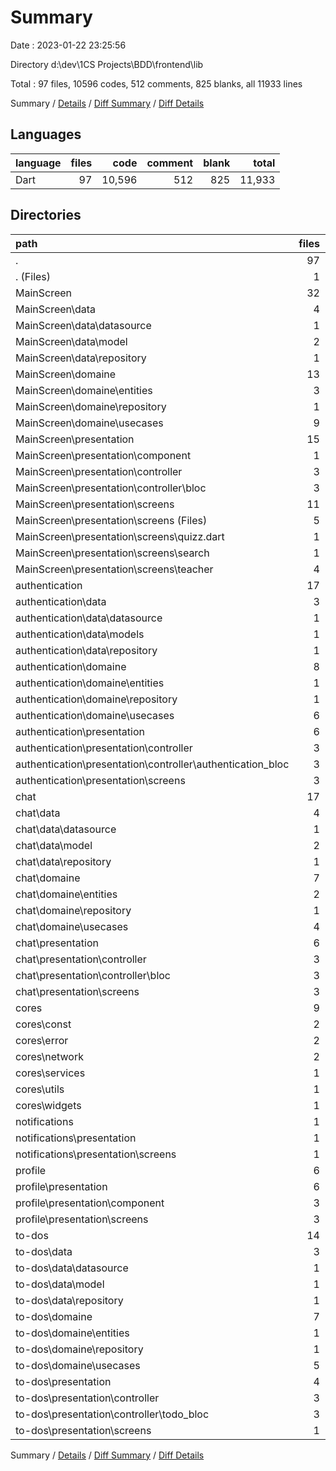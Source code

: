 # Summary

Date : 2023-01-22 23:25:56

Directory d:\\dev\\1CS Projects\\BDD\\frontend\\lib

Total : 97 files,  10596 codes, 512 comments, 825 blanks, all 11933 lines

Summary / [Details](details.md) / [Diff Summary](diff.md) / [Diff Details](diff-details.md)

## Languages
| language | files | code | comment | blank | total |
| :--- | ---: | ---: | ---: | ---: | ---: |
| Dart | 97 | 10,596 | 512 | 825 | 11,933 |

## Directories
| path | files | code | comment | blank | total |
| :--- | ---: | ---: | ---: | ---: | ---: |
| . | 97 | 10,596 | 512 | 825 | 11,933 |
| . (Files) | 1 | 34 | 0 | 5 | 39 |
| MainScreen | 32 | 5,205 | 287 | 331 | 5,823 |
| MainScreen\\data | 4 | 375 | 37 | 50 | 462 |
| MainScreen\\data\\datasource | 1 | 189 | 6 | 21 | 216 |
| MainScreen\\data\\model | 2 | 82 | 31 | 17 | 130 |
| MainScreen\\data\\repository | 1 | 104 | 0 | 12 | 116 |
| MainScreen\\domaine | 13 | 236 | 17 | 65 | 318 |
| MainScreen\\domaine\\entities | 3 | 118 | 17 | 23 | 158 |
| MainScreen\\domaine\\repository | 1 | 19 | 0 | 6 | 25 |
| MainScreen\\domaine\\usecases | 9 | 99 | 0 | 36 | 135 |
| MainScreen\\presentation | 15 | 4,594 | 233 | 216 | 5,043 |
| MainScreen\\presentation\\component | 1 | 77 | 1 | 3 | 81 |
| MainScreen\\presentation\\controller | 3 | 397 | 44 | 51 | 492 |
| MainScreen\\presentation\\controller\\bloc | 3 | 397 | 44 | 51 | 492 |
| MainScreen\\presentation\\screens | 11 | 4,120 | 188 | 162 | 4,470 |
| MainScreen\\presentation\\screens (Files) | 5 | 1,393 | 27 | 57 | 1,477 |
| MainScreen\\presentation\\screens\\quizz.dart | 1 | 446 | 45 | 10 | 501 |
| MainScreen\\presentation\\screens\\search | 1 | 313 | 17 | 15 | 345 |
| MainScreen\\presentation\\screens\\teacher | 4 | 1,968 | 99 | 80 | 2,147 |
| authentication | 17 | 1,510 | 10 | 169 | 1,689 |
| authentication\\data | 3 | 293 | 1 | 42 | 336 |
| authentication\\data\\datasource | 1 | 184 | 1 | 24 | 209 |
| authentication\\data\\models | 1 | 34 | 0 | 4 | 38 |
| authentication\\data\\repository | 1 | 75 | 0 | 14 | 89 |
| authentication\\domaine | 8 | 94 | 1 | 44 | 139 |
| authentication\\domaine\\entities | 1 | 19 | 0 | 4 | 23 |
| authentication\\domaine\\repository | 1 | 12 | 1 | 14 | 27 |
| authentication\\domaine\\usecases | 6 | 63 | 0 | 26 | 89 |
| authentication\\presentation | 6 | 1,123 | 8 | 83 | 1,214 |
| authentication\\presentation\\controller | 3 | 221 | 0 | 48 | 269 |
| authentication\\presentation\\controller\\authentication_bloc | 3 | 221 | 0 | 48 | 269 |
| authentication\\presentation\\screens | 3 | 902 | 8 | 35 | 945 |
| chat | 17 | 887 | 100 | 123 | 1,110 |
| chat\\data | 4 | 202 | 24 | 34 | 260 |
| chat\\data\\datasource | 1 | 102 | 4 | 12 | 118 |
| chat\\data\\model | 2 | 51 | 20 | 15 | 86 |
| chat\\data\\repository | 1 | 49 | 0 | 7 | 56 |
| chat\\domaine | 7 | 94 | 6 | 28 | 128 |
| chat\\domaine\\entities | 2 | 40 | 2 | 7 | 49 |
| chat\\domaine\\repository | 1 | 11 | 4 | 5 | 20 |
| chat\\domaine\\usecases | 4 | 43 | 0 | 16 | 59 |
| chat\\presentation | 6 | 591 | 70 | 61 | 722 |
| chat\\presentation\\controller | 3 | 191 | 13 | 26 | 230 |
| chat\\presentation\\controller\\bloc | 3 | 191 | 13 | 26 | 230 |
| chat\\presentation\\screens | 3 | 400 | 57 | 35 | 492 |
| cores | 9 | 203 | 14 | 41 | 258 |
| cores\\const | 2 | 10 | 0 | 1 | 11 |
| cores\\error | 2 | 22 | 1 | 15 | 38 |
| cores\\network | 2 | 33 | 0 | 10 | 43 |
| cores\\services | 1 | 88 | 12 | 11 | 111 |
| cores\\utils | 1 | 5 | 0 | 0 | 5 |
| cores\\widgets | 1 | 45 | 1 | 4 | 50 |
| notifications | 1 | 69 | 0 | 6 | 75 |
| notifications\\presentation | 1 | 69 | 0 | 6 | 75 |
| notifications\\presentation\\screens | 1 | 69 | 0 | 6 | 75 |
| profile | 6 | 1,070 | 35 | 44 | 1,149 |
| profile\\presentation | 6 | 1,070 | 35 | 44 | 1,149 |
| profile\\presentation\\component | 3 | 475 | 8 | 19 | 502 |
| profile\\presentation\\screens | 3 | 595 | 27 | 25 | 647 |
| to-dos | 14 | 1,618 | 66 | 106 | 1,790 |
| to-dos\\data | 3 | 172 | 2 | 22 | 196 |
| to-dos\\data\\datasource | 1 | 87 | 2 | 10 | 99 |
| to-dos\\data\\model | 1 | 24 | 0 | 4 | 28 |
| to-dos\\data\\repository | 1 | 61 | 0 | 8 | 69 |
| to-dos\\domaine | 7 | 80 | 1 | 27 | 108 |
| to-dos\\domaine\\entities | 1 | 15 | 1 | 4 | 20 |
| to-dos\\domaine\\repository | 1 | 10 | 0 | 3 | 13 |
| to-dos\\domaine\\usecases | 5 | 55 | 0 | 20 | 75 |
| to-dos\\presentation | 4 | 1,366 | 63 | 57 | 1,486 |
| to-dos\\presentation\\controller | 3 | 146 | 11 | 23 | 180 |
| to-dos\\presentation\\controller\\todo_bloc | 3 | 146 | 11 | 23 | 180 |
| to-dos\\presentation\\screens | 1 | 1,220 | 52 | 34 | 1,306 |

Summary / [Details](details.md) / [Diff Summary](diff.md) / [Diff Details](diff-details.md)